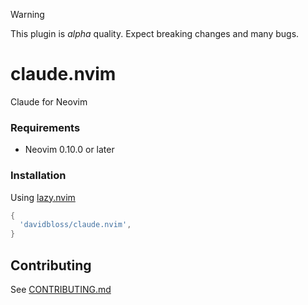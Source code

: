 > [!WARNING]
> This plugin is _alpha_ quality. Expect breaking changes and many bugs.

# claude.nvim

Claude for Neovim

### Requirements

- Neovim 0.10.0 or later

### Installation


Using [lazy.nvim](https://github.com/folke/lazy.nvim)

```lua
{
  'davidbloss/claude.nvim',
}
```

## Contributing

See [CONTRIBUTING.md](CONTRIBUTING.md)
